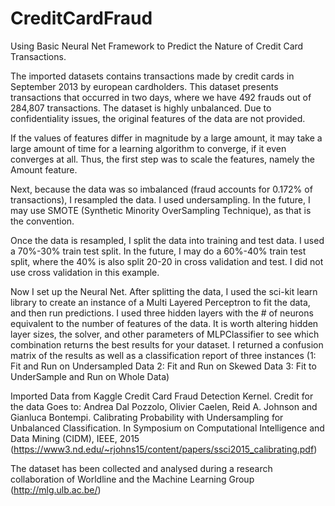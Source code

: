 # CreditCardFraud
Using Basic Neural Net Framework to Predict the Nature of Credit Card Transactions.

The imported datasets contains transactions made by credit cards in September 2013 by european cardholders. This dataset presents transactions that occurred in two days, where we have 492 frauds out of 284,807 transactions. The dataset is highly unbalanced. Due to confidentiality issues, the original features of the data are not provided.

If the values of features differ in magnitude by a large amount, it may take a large amount of time for a learning algorithm to converge, if it even converges at all. Thus, the first step was to scale the features, namely the Amount feature.

Next, because the data was so imbalanced (fraud accounts for 0.172% of transactions), I resampled the data. I used undersampling. In the future, I may use SMOTE (Synthetic Minority OverSampling Technique), as that is the convention. 

Once the data is resampled, I split the data into training and test data. I used a 70%-30% train test split. In the future, I may do a 60%-40% train test split, where the 40% is also split 20-20 in cross validation and test. I did not use cross validation in this example.

Now I set up the Neural Net. After splitting the data, I used the sci-kit learn library to create an instance of a Multi Layered Perceptron to fit the data, and then run predictions. I used three hidden layers with the # of neurons equivalent to the number of features of the data. It is worth altering hidden layer sizes, the solver, and other parameters of MLPClassifier to see which combination returns the best results for your dataset. I returned a confusion matrix of the results as well as a classification report of three instances (1: Fit and Run on Undersampled Data 2: Fit and Run on Skewed Data 3: Fit to UnderSample and Run on Whole Data)




Imported Data from Kaggle Credit Card Fraud Detection Kernel. 
Credit for the data Goes to: Andrea Dal Pozzolo, Olivier Caelen, Reid A. Johnson and Gianluca Bontempi. Calibrating Probability with Undersampling for Unbalanced Classification. In Symposium on Computational Intelligence and Data Mining (CIDM), IEEE, 2015 (https://www3.nd.edu/~rjohns15/content/papers/ssci2015_calibrating.pdf)

The dataset has been collected and analysed during a research collaboration of Worldline and the Machine Learning Group (http://mlg.ulb.ac.be/)
